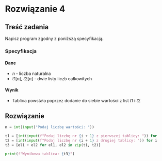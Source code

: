 # Rozwiązanie 4

## Treść zadania

Napisz program zgodny z poniższą specyfikacją.

### Specyfikacja

#### Dane

* $n$ - liczba naturalna
* $t1[n],\ t2[n]$ - dwie listy liczb całkowitych

#### Wynik

* Tablica powstała poprzez dodanie do siebie wartości z list $t1$ i $t2$ 

## Rozwiązanie

```python
n = int(input("Podaj liczbę wartości: "))

t1 = [int(input(f"Podaj liczbę nr {i + 1} z pierwszej tablicy: ")) for i in range(n)]
t2 = [int(input(f"Podaj liczbę nr {i + 1} z drugiej tablicy: ")) for i in range(n)]
t3 = [el1 + el2 for el1, el2 in zip(t1, t2)]

print(f"Wynikowa tablica: {t3}")
```
